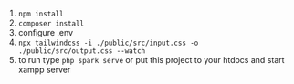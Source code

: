 1. ```npm install```
2. ```composer install```
3. configure .env
4. ```npx tailwindcss -i ./public/src/input.css -o ./public/src/output.css --watch```
5. to run type ```php spark serve``` or put this project to your htdocs and start xampp server